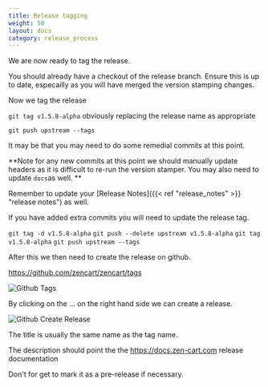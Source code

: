 ```yaml
---
title: Release tagging
weight: 50
layout: docs
category: release_process
---
```

We are now ready to tag the release.

You should already have a checkout of the release branch. Ensure this is up to date, especailly
as you will have merged the version stamping changes.

Now we tag the release 

`git tag v1.5.8-alpha` obviously replacing the release name as appropriate

`git push upstream --tags`

It may be that you may need to do some remedial commits at this point.

**Note for any new commits at this point we should manually update headers as 
it is difficult to re-run the version stamper. You may also need to update `docs`as well.
**

Remember to update your [Release Notes]({{< ref "release_notes" >}} "release notes") as well.

If you have added extra commits you will need to update the release tag.

`git tag -d v1.5.8-alpha`
`git push --delete upstream v1.5.8-alpha`
`git tag v1.5.8-alpha`
`git push upstream --tags`


After this we then need to create the release on github.

https://github.com/zencart/zencart/tags

![ Github Tags](../../static/images/github-tags_page_zencart.png)

By clicking on the ... on the right hand side we can create a release.

![Github Create Release](../../static/images/github_create_release_zencart.png)


The title is usually the same name as the tag name.

The description should point the the https://docs.zen-cart.com release documentation

Don't for get to mark it as a pre-release if necessary.
